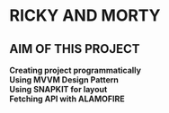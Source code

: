 # RICKY AND MORTY<br/>
## AIM OF THIS PROJECT<br/>
**Creating project programmatically**<br/>
**Using MVVM Design Pattern**<br/>
**Using SNAPKIT for layout**<br/>
**Fetching API with ALAMOFIRE**
